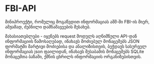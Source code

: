 # FBI-API
მინიპროექტი, რომელიც მოგაწვდით ინფორმაციას აშშ-ში FBI-ის მიერ, ამჟამად, ძებნილი დამნაშავეების შესახებ. 

მახასიათებლები - იყენებს request მოდულს აღნიშნული API-დან ინფორმაციის წამოსაღებად, ინახავს მოძიებულ მონაცემებს JSON ფორმატში მარტივი მოძიებისა და ანალიზისთვის, ბეჭდავს სასურველ ინფორმაციას json ფაილიდან, ინახავს შესაბამის მონაცემებს SQLite მონაცემთა ბაზაში, ქმნის ცხრილს ინფორმაციის ორგანიზებისთვის. 



